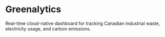 # Greenalytics
Real-time cloud-native dashboard for tracking Canadian industrial waste, electricity usage, and carbon emissions.

